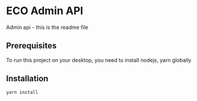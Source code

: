 # ECO Admin API

Admin api - this is the readme file

## Prerequisites

To run this project on your desktop, you need to install nodejs, yarn globally

## Installation

```bash
yarn install
```
